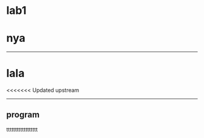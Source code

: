# lab1
<h1>nya</h1>
<hr>
<h1>lala</h1>
<<<<<<< Updated upstream
<hr>
<h2>program</h2>
<div>tttttttttttttttttt</div>

